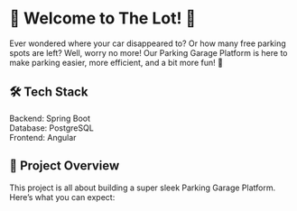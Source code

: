 # 🚗 Welcome to The Lot! 🚗

Ever wondered where your car disappeared to? Or how many free parking spots are left? Well, worry no more! Our Parking Garage Platform is here to make parking easier, more efficient, and a bit more fun! 🎉

## 🛠️ Tech Stack

Backend: Spring Boot <br />
Database: PostgreSQL <br />
Frontend: Angular

## 🌟 Project Overview

This project is all about building a super sleek Parking Garage Platform. Here’s what you can expect:


